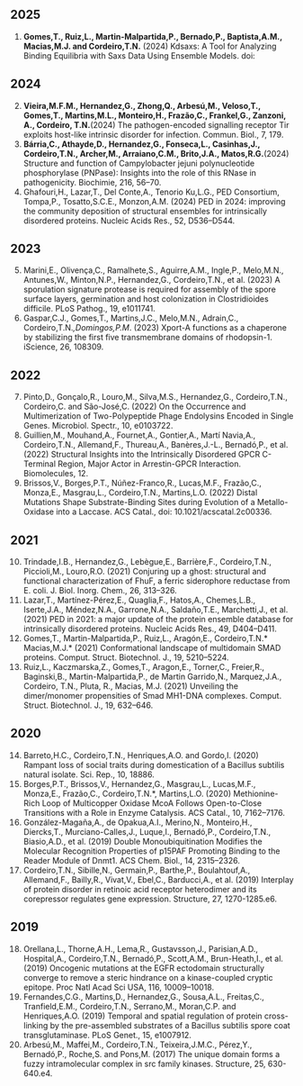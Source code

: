 ## 2025
1. **Gomes,T., Ruiz,L., Martin-Malpartida,P., Bernado,P., Baptista,A.M., Macias,M.J. and Cordeiro,T.N.** (2024) Kdsaxs: A Tool for Analyzing Binding Equilibria with Saxs Data Using Ensemble Models. doi:
## 2024
2. **Vieira,M.F.M., Hernandez,G., Zhong,Q., Arbesú,M., Veloso,T., Gomes,T., Martins,M.L., Monteiro,H., Frazão,C., Frankel,G., Zanzoni, A.,  Cordeiro, T.N.**(2024) The pathogen-encoded signalling receptor Tir exploits host-like intrinsic disorder for infection. Commun. Biol., 7, 179.
3. **Bárria,C., Athayde,D., Hernandez,G., Fonseca,L., Casinhas,J., Cordeiro,T.N., Archer,M., Arraiano,C.M., Brito,J.A., Matos,R.G.**(2024) Structure and function of Campylobacter jejuni polynucleotide phosphorylase (PNPase): Insights into the role of this RNase in pathogenicity. Biochimie, 216, 56–70.
4. Ghafouri,H., Lazar,T., Del Conte,A., Tenorio Ku,L.G., PED Consortium, Tompa,P., Tosatto,S.C.E., Monzon,A.M. (2024) PED in 2024: improving the community deposition of structural ensembles for intrinsically disordered proteins. Nucleic Acids Res., 52, D536–D544.
## 2023
5. Marini,E., Olivença,C., Ramalhete,S., Aguirre,A.M., Ingle,P., Melo,M.N., Antunes,W., Minton,N.P., Hernandez,G., Cordeiro,T.N., et al. (2023) A sporulation signature protease is required for assembly of the spore surface layers, germination and host colonization in Clostridioides difficile. PLoS Pathog., 19, e1011741.
6. Gaspar,C.J., Gomes,T., Martins,J.C., Melo,M.N., Adrain,C., Cordeiro,T.N.*,Domingos,P.M*. (2023) Xport-A functions as a chaperone by stabilizing the first five transmembrane domains of rhodopsin-1. iScience, 26, 108309.
## 2022
7. Pinto,D., Gonçalo,R., Louro,M., Silva,M.S., Hernandez,G., Cordeiro,T.N., Cordeiro,C. and São-José,C. (2022) On the Occurrence and Multimerization of Two-Polypeptide Phage Endolysins Encoded in Single Genes. Microbiol. Spectr., 10, e0103722.
8. Guillien,M., Mouhand,A., Fournet,A., Gontier,A., Martí Navia,A., Cordeiro,T.N., Allemand,F., Thureau,A., Banères,J.-L., Bernadó,P., et al. (2022) Structural Insights into the Intrinsically Disordered GPCR C-Terminal Region, Major Actor in Arrestin-GPCR Interaction. Biomolecules, 12.
9. Brissos,V., Borges,P.T., Núñez-Franco,R., Lucas,M.F., Frazão,C., Monza,E., Masgrau,L., Cordeiro,T.N., Martins,L.O. (2022) Distal Mutations Shape Substrate-Binding Sites during Evolution of a Metallo-Oxidase into a Laccase. ACS Catal., doi: 10.1021/acscatal.2c00336.
## 2021
10. Trindade,I.B., Hernandez,G., Lebègue,E., Barrière,F., Cordeiro,T.N., Piccioli,M., Louro,R.O. (2021) Conjuring up a ghost: structural and functional characterization of FhuF, a ferric siderophore reductase from E. coli. J. Biol. Inorg. Chem., 26, 313–326.
11. Lazar,T., Martínez-Pérez,E., Quaglia,F., Hatos,A., Chemes,L.B., Iserte,J.A., Méndez,N.A., Garrone,N.A., Saldaño,T.E., Marchetti,J., et al. (2021) PED in 2021: a major update of the protein ensemble database for intrinsically disordered proteins. Nucleic Acids Res., 49, D404–D411.
12. Gomes,T., Martin-Malpartida,P., Ruiz,L., Aragón,E., Cordeiro,T.N.* Macias,M.J.* (2021) Conformational landscape of multidomain SMAD proteins. Comput. Struct. Biotechnol. J., 19, 5210–5224.
13. Ruiz,L., Kaczmarska,Z., Gomes,T., Aragon,E., Torner,C., Freier,R., Baginski,B., Martin-Malpartida,P., de Martin Garrido,N., Marquez,J.A., Cordeiro, T.N., Pluta, R., Macias, M.J. (2021) Unveiling the dimer/monomer propensities of Smad MH1-DNA complexes. Comput. Struct. Biotechnol. J., 19, 632–646.
## 2020
14. Barreto,H.C., Cordeiro,T.N., Henriques,A.O. and Gordo,I. (2020) Rampant loss of social traits during domestication of a Bacillus subtilis natural isolate. Sci. Rep., 10, 18886.
15. Borges,P.T., Brissos,V., Hernandez,G., Masgrau,L., Lucas,M.F., Monza,E., Frazão,C., Cordeiro,T.N.*, Martins,L.O. (2020) Methionine-Rich Loop of Multicopper Oxidase McoA Follows Open-to-Close Transitions with a Role in Enzyme Catalysis. ACS Catal., 10, 7162–7176.
16. González-Magaña,A., de Opakua,A.I., Merino,N., Monteiro,H., Diercks,T., Murciano-Calles,J., Luque,I., Bernadó,P., Cordeiro,T.N., Biasio,A.D., et al. (2019) Double Monoubiquitination Modifies the Molecular Recognition Properties of p15PAF Promoting Binding to the Reader Module of Dnmt1. ACS Chem. Biol., 14, 2315–2326.
17. Cordeiro,T.N., Sibille,N., Germain,P., Barthe,P., Boulahtouf,A., Allemand,F., Bailly,R., Vivat,V., Ebel,C., Barducci,A., et al. (2019) Interplay of protein disorder in retinoic acid receptor heterodimer and its corepressor regulates gene expression. Structure, 27, 1270-1285.e6.
## 2019
18. Orellana,L., Thorne,A.H., Lema,R., Gustavsson,J., Parisian,A.D., Hospital,A., Cordeiro,T.N., Bernadó,P., Scott,A.M., Brun-Heath,I., et al. (2019) Oncogenic mutations at the EGFR ectodomain structurally converge to remove a steric hindrance on a kinase-coupled cryptic epitope. Proc Natl Acad Sci USA, 116, 10009–10018.
19. Fernandes,C.G., Martins,D., Hernandez,G., Sousa,A.L., Freitas,C., Tranfield,E.M., Cordeiro,T.N., Serrano,M., Moran,C.P. and Henriques,A.O. (2019) Temporal and spatial regulation of protein cross-linking by the pre-assembled substrates of a Bacillus subtilis spore coat transglutaminase. PLoS Genet., 15, e1007912.
20. Arbesú,M., Maffei,M., Cordeiro,T.N., Teixeira,J.M.C., Pérez,Y., Bernadó,P., Roche,S. and Pons,M. (2017) The unique domain forms a fuzzy intramolecular complex in src family kinases. Structure, 25, 630-640.e4.
